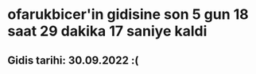 # ofarukbicer'in gidisine son 5 gun 18 saat 29 dakika 17 saniye kaldi

## Gidis tarihi: 30.09.2022 :(